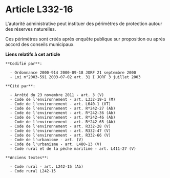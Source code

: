 # Article L332-16

L'autorité administrative peut instituer des périmètres de protection autour des réserves naturelles.

Ces périmètres sont créés après enquête publique sur proposition ou après accord des conseils municipaux.

**Liens relatifs à cet article**

	**Codifié par**:

	  - Ordonnance 2000-914 2000-09-18 JORF 21 septembre 2000
	  - Loi n°2003-591 2003-07-02 art. 31 I JORF 3 juillet 2003

	**Cité par**:

	  - Arrêté du 23 novembre 2011 - art. 3 (V)
	  - Code de l'environnement - art. L332-19-1 (M)
	  - Code de l'environnement - art. L640-1 (VT)
	  - Code de l'environnement - art. R*242-27 (Ab)
	  - Code de l'environnement - art. R*242-36 (Ab)
	  - Code de l'environnement - art. R*242-46 (Ab)
	  - Code de l'environnement - art. R*242-65 (Ab)
	  - Code de l'environnement - art. R332-28 (V)
	  - Code de l'environnement - art. R332-47 (V)
	  - Code de l'environnement - art. R332-66 (V)
	  - Code de l'urbanisme - art. (V)
	  - Code de l'urbanisme - art. L480-13 (V)
	  - Code rural et de la pêche maritime - art. L411-27 (V)

	**Anciens textes**:

	  - Code rural - art. L242-15 (Ab)
	  - Code rural L242-15
